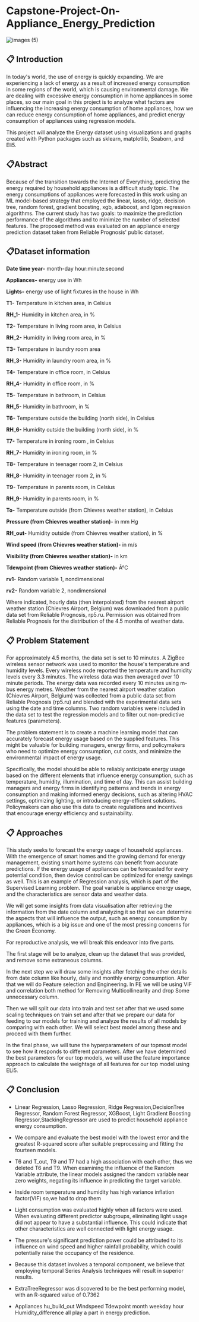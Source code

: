 # Capstone-Project-On-Appliance_Energy_Prediction
![images (5)](https://github.com/sabitendu/Capstone-Project-On-Appliance_Energy_Prediction/assets/117887431/5d55233b-f1d9-400c-aaf9-196c7314304c)

## 📋 Introduction

In today's world, the use of energy is quickly expanding. We are experiencing a lack of energy as a result of increased energy consumption in some regions of the world, which is causing environmental damage. We are dealing with excessive energy consumption in home appliances in some places, so our main goal in this project is to analyze what factors are influencing the increasing energy consumption of home appliances, how we can reduce energy consumption of home appliances, and predict energy consumption of appliances using regression models.

This project will analyze the Energy dataset using visualizations and graphs created with Python packages such as sklearn, matplotlib, Seaborn, and Eli5.

## 📋Abstract

Because of the transition towards the Internet of Everything, predicting the energy required by household appliances is a difficult study topic. The energy consumptions of appliances were forecasted in this work using an ML model-based strategy that employed the linear, lasso, ridge, decision tree, random forest, gradient boosting, xgb, adaboost, and lgbm regression algorithms. The current study has two goals: to maximize the prediction performance of the algorithms and to minimize the number of selected features. The proposed method was evaluated on an appliance energy prediction dataset taken from Reliable Prognosis' public dataset.

## 📋Dataset information 

**Date time year-** month-day hour:minute:second

**Appliances-** energy use in Wh

**Lights-** energy use of light fixtures in the house in Wh

**T1-** Temperature in kitchen area, in Celsius

**RH_1-** Humidity in kitchen area, in %

**T2-** Temperature in living room area, in Celsius

**RH_2-** Humidity in living room area, in %

**T3-** Temperature in laundry room area

**RH_3-** Humidity in laundry room area, in %

**T4-** Temperature in office room, in Celsius

**RH_4-** Humidity in office room, in %

**T5-** Temperature in bathroom, in Celsius

**RH_5-** Humidity in bathroom, in %

**T6-** Temperature outside the building (north side), in Celsius

**RH_6-** Humidity outside the building (north side), in %

**T7-** Temperature in ironing room , in Celsius

**RH_7-** Humidity in ironing room, in %

**T8-** Temperature in teenager room 2, in Celsius

**RH_8-** Humidity in teenager room 2, in %

**T9-** Temperature in parents room, in Celsius

**RH_9-** Humidity in parents room, in %

**To-** Temperature outside (from Chievres weather station), in Celsius

**Pressure (from Chievres weather station)-** in mm Hg

**RH_out-** Humidity outside (from Chievres weather station), in %

**Wind speed (from Chievres weather station)-** in m/s

**Visibility (from Chievres weather station)-** in km

**Tdewpoint (from Chievres weather station)-** Â°C

**rv1-** Random variable 1, nondimensional

**rv2-** Random variable 2, nondimensional

Where indicated, hourly data (then interpolated) from the nearest airport weather station (Chievres Airport, Belgium) was downloaded from a public data set from Reliable Prognosis, rp5.ru. Permission was obtained from Reliable Prognosis for the distribution of the 4.5 months of weather data.

## 📋 Problem Statement

For approximately 4.5 months, the data set is set to 10 minutes. A ZigBee wireless sensor network was used to monitor the house's temperature and humidity levels. Every wireless node reported the temperature and humidity levels every 3.3 minutes. The wireless data was then averaged over 10 minute periods. The energy data was recorded every 10 minutes using m-bus energy metres. Weather from the nearest airport weather station (Chievres Airport, Belgium) was collected from a public data set from Reliable Prognosis (rp5.ru) and blended with the experimental data sets using the date and time columns. Two random variables were included in the data set to test the regression models and to filter out non-predictive features (parameters).

The problem statement is to create a machine learning model that can accurately forecast energy usage based on the supplied features. This might be valuable for building managers, energy firms, and policymakers who need to optimize energy consumption, cut costs, and minimize the environmental impact of energy usage.

Specifically, the model should be able to reliably anticipate energy usage based on the different elements that influence energy consumption, such as temperature, humidity, illumination, and time of day. This can assist building managers and energy firms in identifying patterns and trends in energy consumption and making informed energy decisions, such as altering HVAC settings, optimizing lighting, or introducing energy-efficient solutions. Policymakers can also use this data to create regulations and incentives that encourage energy efficiency and sustainability.

## 📋 Approaches

This study seeks to forecast the energy usage of household appliances. With the emergence of smart homes and the growing demand for energy management, existing smart home systems can benefit from accurate predictions. If the energy usage of appliances can be forecasted for every potential condition, then device control can be optimized for energy savings as well. This is an example of Regression analysis, which is part of the Supervised Learning problem. The goal variable is appliance energy usage, and the characteristics are sensor data and weather data.

We will get some insights from data visualisation after retrieving the information from the date column and analyzing it so that we can determine the aspects that will influence the output, such as energy consumption by appliances, which is a big issue and one of the most pressing concerns for the Green Economy.

For reproductive analysis, we will break this endeavor into five parts.

The first stage will be to analyze, clean up the dataset that was provided, and remove some extraneous columns.

In the next step we will draw some insights after fetching the other details from date column like hourly, daily and monthly energy consumption. After that we will do Feature selection and Engineering. In FE we will be using VIF and correlation both method for Removing Multicollinearity and drop Some unnecessary column.

Then we will split our data into train and test set after that we used some scaling techniques on train set and after that we prepare our data for feeding to our models for training and analyze the results of all models by comparing with each other. We will select best model among these and proceed with them further.

In the final phase, we will tune the hyperparameters of our topmost model to see how it responds to different parameters. After we have determined the best parameters for our top models, we will use the feature importance approach to calculate the weightage of all features for our top model using ELi5.

## 📋 Conclusion

* Linear Regression, Lasso Regression, Ridge Regression,DecisionTree Regressor, Random Forest Regressor, XGBoost, Light Gradient Boosting Regressor,StackingRegressor are used to predict household appliance energy consumption.
* We compare and evaluate the best model with the lowest error and the greatest R-squared score after suitable preprocessing and fitting the fourteen models.
* T6 and T_out, T9 and T7 had a high association with each other, thus we deleted T6 and T9. When examining the influence of the Random Variable attribute, the linear models assigned the random variable near zero weights, negating its influence in predicting the target variable.


* Inside room temperature and humidity has high variance inflation factor(VIF) so,we had to drop them
* Light consumption was evaluated highly when all factors were used. When evaluating different predictor subgroups, eliminating light usage did not appear to have a substantial influence. This could indicate that other characteristics are well connected with light energy usage.
* The pressure's significant prediction power could be attributed to its influence on wind speed and higher rainfall probability, which could potentially raise the occupancy of the residence.
* Because this dataset involves a temporal component, we believe that employing temporal Series Analysis techniques will result in superior results.
* ExtraTreeRegressor was discovered to be the best performing model, with an R-squared value of 0.7362
* Appliances	hu_build_out	Windspeed	Tdewpoint	month	weekday	hour	Humidity_difference  all play a part in energy prediction.
